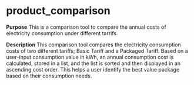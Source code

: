 # product_comparison

**Purpose** 
This is a comparison tool to compare the annual costs of electricity consumption under different tarrifs. 
  
**Description**
This comparison tool compares the electricity consumption costs of two different tariffs; Basic Tariff and a Packaged Tariff. Based on a user-input consumption value in kWh, an annual consumption cost is calculated, stored in a list, and the list is sorted and then displayed in an ascending cost order. This helps a user identify the best value package based on their consumption needs. 


